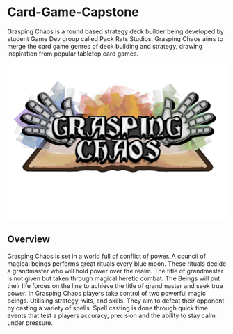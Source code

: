 # Card-Game-Capstone

Grasping Chaos is a round based strategy deck builder being developed by student Game Dev group called Pack Rats Studios. Grasping Chaos aims to merge the card game genres of deck building and strategy, drawing inspiration from popular tabletop card games. 

![alt text](https://github.com/bkeller0909/Card-Game-Capstone/blob/main/Title_GraspingChaos01.png)

## Overview 

Grasping Chaos is set in a world full of conflict of power. A council of magical beings performs great rituals every blue moon. These rituals decide a grandmaster who will hold power over the realm. The title of grandmaster is not given but taken through magical heretic combat. The Beings will put their life forces on the line to achieve the title of grandmaster and seek true power. In Grasping Chaos players take control of two powerful magic beings. Utilising strategy, wits, and skills. They aim to defeat their opponent by casting a variety of spells. Spell casting is done through quick time events that test a players accuracy, precision and the ability to stay calm under pressure.
